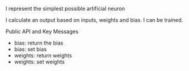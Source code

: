 I represent the simplest possible artificial neuron

I calculate an output based on inputs, weights and bias.
I can be trained.

Public API and Key Messages

- bias: return the bias
- bias: set bias   
- weights: return weights
- weights: set weights